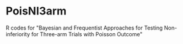 # PoisNI3arm
R codes for "Bayesian and Frequentist Approaches for Testing Non-inferiority for Three-arm Trials with Poisson Outcome"
